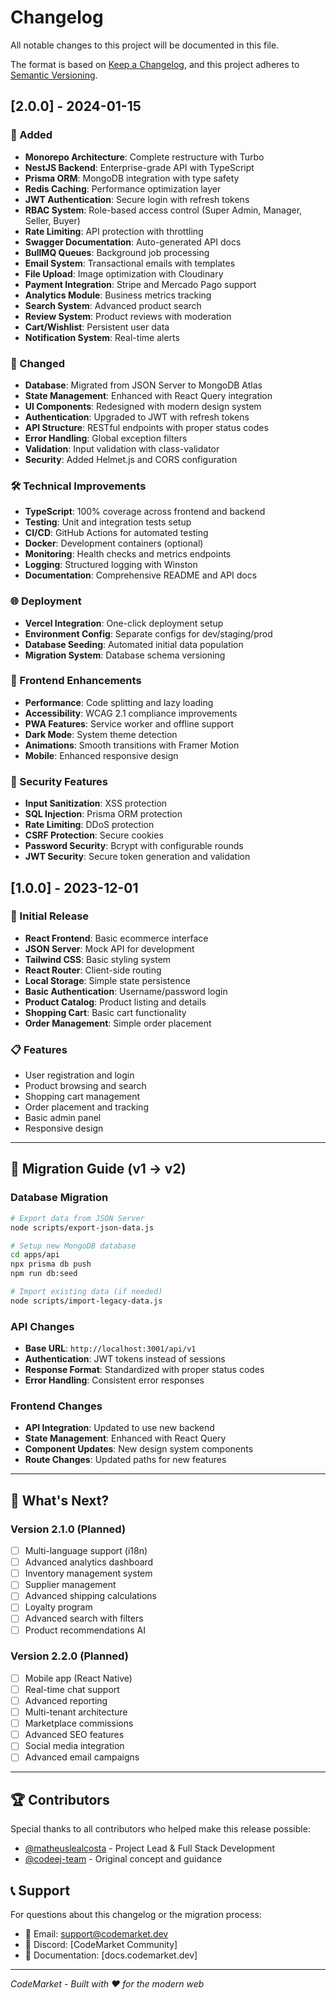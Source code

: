 # Changelog

All notable changes to this project will be documented in this file.

The format is based on [Keep a Changelog](https://keepachangelog.com/en/1.0.0/),
and this project adheres to [Semantic Versioning](https://semver.org/spec/v2.0.0.html).

## [2.0.0] - 2024-01-15

### 🚀 Added
- **Monorepo Architecture**: Complete restructure with Turbo
- **NestJS Backend**: Enterprise-grade API with TypeScript
- **Prisma ORM**: MongoDB integration with type safety
- **Redis Caching**: Performance optimization layer
- **JWT Authentication**: Secure login with refresh tokens
- **RBAC System**: Role-based access control (Super Admin, Manager, Seller, Buyer)
- **Rate Limiting**: API protection with throttling
- **Swagger Documentation**: Auto-generated API docs
- **BullMQ Queues**: Background job processing
- **Email System**: Transactional emails with templates
- **File Upload**: Image optimization with Cloudinary
- **Payment Integration**: Stripe and Mercado Pago support
- **Analytics Module**: Business metrics tracking
- **Search System**: Advanced product search
- **Review System**: Product reviews with moderation
- **Cart/Wishlist**: Persistent user data
- **Notification System**: Real-time alerts

### 🔧 Changed
- **Database**: Migrated from JSON Server to MongoDB Atlas
- **State Management**: Enhanced with React Query integration
- **UI Components**: Redesigned with modern design system
- **Authentication**: Upgraded to JWT with refresh tokens
- **API Structure**: RESTful endpoints with proper status codes
- **Error Handling**: Global exception filters
- **Validation**: Input validation with class-validator
- **Security**: Added Helmet.js and CORS configuration

### 🛠️ Technical Improvements
- **TypeScript**: 100% coverage across frontend and backend  
- **Testing**: Unit and integration tests setup
- **CI/CD**: GitHub Actions for automated testing
- **Docker**: Development containers (optional)
- **Monitoring**: Health checks and metrics endpoints
- **Logging**: Structured logging with Winston
- **Documentation**: Comprehensive README and API docs

### 🌐 Deployment
- **Vercel Integration**: One-click deployment setup
- **Environment Config**: Separate configs for dev/staging/prod
- **Database Seeding**: Automated initial data population
- **Migration System**: Database schema versioning

### 📱 Frontend Enhancements
- **Performance**: Code splitting and lazy loading
- **Accessibility**: WCAG 2.1 compliance improvements
- **PWA Features**: Service worker and offline support
- **Dark Mode**: System theme detection
- **Animations**: Smooth transitions with Framer Motion
- **Mobile**: Enhanced responsive design

### 🔐 Security Features
- **Input Sanitization**: XSS protection
- **SQL Injection**: Prisma ORM protection
- **Rate Limiting**: DDoS protection
- **CSRF Protection**: Secure cookies
- **Password Security**: Bcrypt with configurable rounds
- **JWT Security**: Secure token generation and validation

## [1.0.0] - 2023-12-01

### 🎯 Initial Release
- **React Frontend**: Basic ecommerce interface
- **JSON Server**: Mock API for development
- **Tailwind CSS**: Basic styling system
- **React Router**: Client-side routing
- **Local Storage**: Simple state persistence
- **Basic Authentication**: Username/password login
- **Product Catalog**: Product listing and details
- **Shopping Cart**: Basic cart functionality
- **Order Management**: Simple order placement

### 📋 Features
- User registration and login
- Product browsing and search
- Shopping cart management
- Order placement and tracking
- Basic admin panel
- Responsive design

---

## 🔄 Migration Guide (v1 → v2)

### Database Migration
```bash
# Export data from JSON Server
node scripts/export-json-data.js

# Setup new MongoDB database
cd apps/api
npx prisma db push
npm run db:seed

# Import existing data (if needed)
node scripts/import-legacy-data.js
```

### API Changes
- **Base URL**: `http://localhost:3001/api/v1`
- **Authentication**: JWT tokens instead of sessions
- **Response Format**: Standardized with proper status codes
- **Error Handling**: Consistent error responses

### Frontend Changes
- **API Integration**: Updated to use new backend
- **State Management**: Enhanced with React Query
- **Component Updates**: New design system components
- **Route Changes**: Updated paths for new features

---

## 🚀 What's Next?

### Version 2.1.0 (Planned)
- [ ] Multi-language support (i18n)
- [ ] Advanced analytics dashboard
- [ ] Inventory management system
- [ ] Supplier management
- [ ] Advanced shipping calculations
- [ ] Loyalty program
- [ ] Advanced search with filters
- [ ] Product recommendations AI

### Version 2.2.0 (Planned)
- [ ] Mobile app (React Native)
- [ ] Real-time chat support
- [ ] Advanced reporting
- [ ] Multi-tenant architecture
- [ ] Marketplace commissions
- [ ] Advanced SEO features
- [ ] Social media integration
- [ ] Advanced email campaigns

---

## 🏆 Contributors

Special thanks to all contributors who helped make this release possible:

- [@matheuslealcosta](https://github.com/matheuslealcosta) - Project Lead & Full Stack Development
- [@codeej-team](https://github.com/code-ej) - Original concept and guidance

## 📞 Support

For questions about this changelog or the migration process:
- 📧 Email: support@codemarket.dev
- 💬 Discord: [CodeMarket Community]
- 📖 Documentation: [docs.codemarket.dev]

---

*CodeMarket - Built with ❤️ for the modern web*
